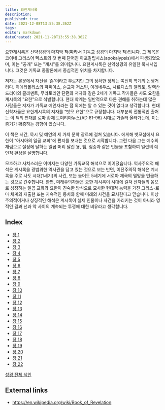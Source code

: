 ```yaml
---
title: 요한계시록
description: 
published: true
date: 2021-12-08T13:55:38.362Z
tags: 
editor: markdown
dateCreated: 2021-11-28T13:55:38.362Z
---
```


요한계시록은 신약성경의 마지막 책(따라서 기독교 성경의 마지막 책)입니다. 그 제목은 코이네 그리스어 텍스트의 첫 번째 단어인 아포칼립시스(apokalypsis)에서 파생되었으며, 이는 "공개" 또는 "계시"를 의미합니다. 요한계시록은 신약성경의 유일한 묵시서입니다. 그것은 기독교 종말론에서 중심적인 위치를 차지합니다.

저자는 본문에서 자신을 '존'이라고 부르지만 그의 정확한 정체는 여전히 학계의 논쟁거리다. 히에라폴리스의 파피아스, 순교자 저스틴, 이레네우스, 사르디스의 멜리토, 알렉산드리아의 클레멘트, 무라토리안 단편의 저자와 같은 2세기 기독교 작가들은 사도 요한을 계시록의 "요한"으로 식별합니다. 현대 학계는 일반적으로 다른 견해를 취하는데 많은 사람들은 저자가 기독교 예언자라는 점 외에는 알 수 있는 것이 없다고 생각합니다. 현대 신학자들은 요한계시록의 저자를 “밧모 요한”으로 규정합니다. 대부분의 전통적인 출처는 이 책의 연대를 로마 황제 도미티아누스(AD 81-96) 시대로 거슬러 올라가는데, 이는 증거가 확증하는 경향이 있습니다.

이 책은 서간, 묵시 및 예언의 세 가지 문학 장르에 걸쳐 있습니다. 에게해 밧모섬에서 요한이 “아시아의 일곱 교회”에 편지를 보내는 것으로 시작합니다. 그런 다음 그는 예수의 재림으로 절정에 달하는 일곱 머리 달린 용, 뱀, 짐승과 같은 인물을 포함하여 일련의 예언적 환상을 설명합니다.

모호하고 사치스러운 이미지는 다양한 기독교적 해석으로 이어졌습니다. 역사주의적 해석은 계시록을 광범위한 역사관을 담고 있는 것으로 보는 반면, 이전주의적 해석은 계시록을 주로 사도 시대(1세기)의 사건, 또는 늦어도 5세기에 서로마 제국의 멸망을 언급하는 것으로 간주합니다. 한편, 미래주의자들은 요한 계시록이 시대에 걸쳐 신자들의 몸으로 성장하는 일곱 교회와 요한이 친숙한 방식으로 묘사한 현대적 능력을 가진 그리스-로마 체계의 재출현 또는 지속적인 통치와 함께 미래의 사건을 묘사한다고 믿습니다. 이상주의적이거나 상징적인 해석은 계시록이 실제 인물이나 사건을 가리키는 것이 아니라 영적인 길과 선과 악 사이의 계속되는 투쟁에 대한 비유라고 생각합니다.

## Index

- [장 1](/ko/Bible/Revelation/1)
- [장 2](/ko/Bible/Revelation/2)
- [장 3](/ko/Bible/Revelation/3)
- [장 4](/ko/Bible/Revelation/4)
- [장 5](/ko/Bible/Revelation/5)
- [장 6](/ko/Bible/Revelation/6)
- [장 7](/ko/Bible/Revelation/7)
- [장 8](/ko/Bible/Revelation/8)
- [장 9](/ko/Bible/Revelation/9)
- [장 10](/ko/Bible/Revelation/10)
- [장 11](/ko/Bible/Revelation/11)
- [장 12](/ko/Bible/Revelation/12)
- [장 13](/ko/Bible/Revelation/13)
- [장 14](/ko/Bible/Revelation/14)
- [장 15](/ko/Bible/Revelation/15)
- [장 16](/ko/Bible/Revelation/16)
- [장 17](/ko/Bible/Revelation/17)
- [장 18](/ko/Bible/Revelation/18)
- [장 19](/ko/Bible/Revelation/19)
- [장 20](/ko/Bible/Revelation/20)
- [장 21](/ko/Bible/Revelation/21)
- [장 22](/ko/Bible/Revelation/22)


[성경 전체 색인](/ko/index/bible)


## External links

- https://en.wikipedia.org/wiki/Book_of_Revelation